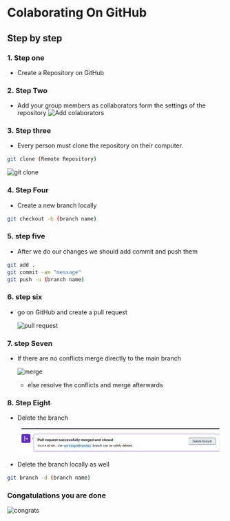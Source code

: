 # Colaborating On GitHub

## Step by step

### 1. Step one
- Create a Repository on GitHub
### 2. Step Two
- Add your group members as collaborators form the settings of the repository
    ![Add colaborators](https://i.stack.imgur.com/kQWeX.png)

### 3. Step three

- Every person must clone the repository on their computer. 

```sh
git clone (Remote Repository)
```

![git clone](https://www.w3docs.com/uploads/media/default/0001/03/3f26b30cc1dbda3424ceef3ab4977149906a0c58.png)

### 4. Step Four

 - Create a new branch locally 

 ```sh
git checkout -b (branch name)
```

### 5. step five

 - After we do our changes we should add commit and push them
```sh
git add .
git commit -am "message"
git push -u (branch name)
```

### 6. step six 

 - go on GitHub and create a pull request

    ![pull request](https://opensource.com/sites/default/files/uploads/open-a-pull-request_crop.png)


### 7. step Seven

 - If there are no conflicts merge directly to the main branch  

   ![merge](https://i.stack.imgur.com/RgWvA.png)

   - else resolve the conflicts and merge afterwards 


### 8. Step Eight

 - Delete the branch 

    ![delete](./assets/Screenshot%20from%202022-11-21%2017-10-22.png)

- Delete the branch locally as well 
```sh
git branch -d (branch name)
```

### Congatulations you are done

  ![congrats](https://animalgiftclub-static.myshopblocks.com/images/2019/03/contain/256x256/ad91f89f14a43481e85fe0809ebd5b5e.jpg)

